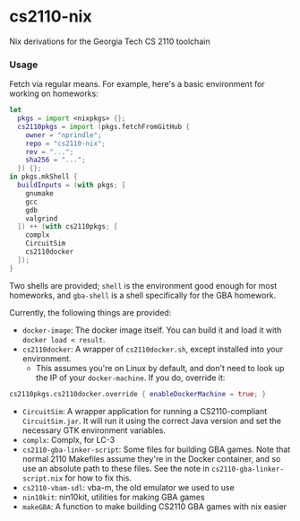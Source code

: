 # cs2110-nix

Nix derivations for the Georgia Tech CS 2110 toolchain

### Usage

Fetch via regular means. For example, here's a basic environment for working on
homeworks:

```nix
let
  pkgs = import <nixpkgs> {};
  cs2110pkgs = import (pkgs.fetchFromGitHub {
    owner = "nprindle";
    repo = "cs2110-nix";
    rev = "...";
    sha256 = "...";
  }) {};
in pkgs.mkShell {
  buildInputs = (with pkgs; [
    gnumake
    gcc
    gdb
    valgrind
  ]) ++ (with cs2110pkgs; [
    complx
    CircuitSim
    cs2110docker
  ]);
}
```

Two shells are provided; `shell` is the environment good enough for most
homeworks, and `gba-shell` is a shell specifically for the GBA homework.

Currently, the following things are provided:
- `docker-image`: The docker image itself. You can build it and load it with `docker load < result`.
- `cs2110docker`: A wrapper of `cs2110docker.sh`, except installed into your environment.
    - This assumes you're on Linux by default, and don't need to look up the IP
      of your `docker-machine`. If you do, override it:

```nix
cs2110pkgs.cs2110docker.override { enableDockerMachine = true; }
```

- `CircuitSim`: A wrapper application for running a CS2110-compliant
  `CircuitSim.jar`. It will run it using the correct Java version and set the
  necessary GTK environment variables.
- `complx`: Complx, for LC-3
- `cs2110-gba-linker-script`: Some files for building GBA games. Note that
  normal 2110 Makefiles assume they're in the Docker container, and so use an
  absolute path to these files. See the note in `cs2110-gba-linker-script.nix`
  for how to fix this.
- `cs2110-vbam-sdl`: vba-m, the old emulator we used to use
- `nin10kit`: nin10kit, utilities for making GBA games
- `makeGBA`: A function to make building CS2110 GBA games with nix easier

